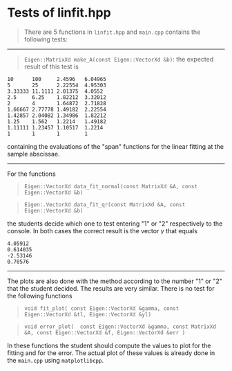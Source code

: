 # Tests of linfit.hpp

> There are 5 functions in `linfit.hpp` and `main.cpp` contains the following tests:

***

> `Eigen::MatrixXd make_A(const Eigen::VectorXd &b)`: the expected result of this test is

```
10      100     2.4596   6.04965
5       25      2.22554  4.95303
3.33333 11.1111 2.01375  4.0552
2.5     6.25    1.82212  3.32012
2       4       1.64872  2.71828
1.66667 2.77778 1.49182  2.22554
1.42857 2.04082 1.34986  1.82212
1.25    1.562   1.2214   1.49182
1.11111 1.23457 1.10517  1.2214
1       1       1        1
```

containing the evaluations of the "span" functions for the linear fitting at the sample abscissae.

***
For the functions
> `Eigen::VectorXd data_fit_normal(const MatrixXd &A, const Eigen::VectorXd &b)`

> `Eigen:.VectorXd data_fit_qr(const MatrixXd &A, const Eigen::VectorXd &b)` 

the students decide which one to test entering "1" or "2" respectively to the console. In both cases the correct result is the vector $\gamma$ that equals
```
4.05912 
0.614035 
-2.53146 
0.70576
```

***
The plots are also done with the method according to the  number "1" or "2" that the student decided. The results are very similar. There is no test for the following functions

> `void fit_plot( const Eigen::VectorXd &gamma, const Eigen::VectorXd &tl, Eigen::VectorXd &yl)`
                
> `void error_plot(  const Eigen::VectorXd &gamma, const MatrixXd &A, const Eigen::VectorXd &f, Eigen::VectorXd &err )`

In these functions the student should compute the values to plot for the fitting and for the error. The actual plot of these values is already done in the `main.cpp` using `matplotlibcpp`.
